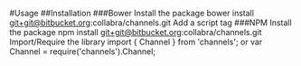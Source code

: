 #Usage
##Installation
###Bower
Install the package
    bower install git+git@bitbucket.org:collabra/channels.git
Add a script tag
    <script src="bower_components/channels/dist/channels.js"></script>
###NPM
Install the package
    npm install git+git@bitbucket.org:collabra/channels.git
Import/Require the library
    import { Channel } from 'channels';
or
    var Channel = require('channels').Channel;
